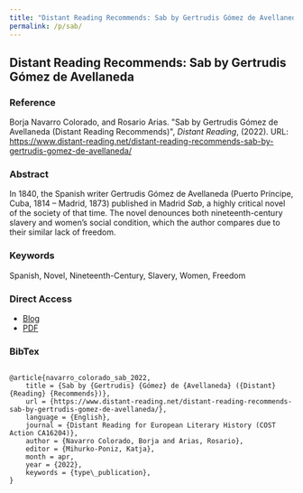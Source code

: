 ```yaml
---
title: "Distant Reading Recommends: Sab by Gertrudis Gómez de Avellaneda"
permalink: /p/sab/
---
```


<meta name="citation_title" content="Distant Reading Recommends: Sab by Gertrudis Gómez de Avellaneda">
<meta name="citation_author" content="Borja Navarro Colorado (Universidad de Alicante)">
<meta name="citation_author" content="Rosario Arias (Universidad de Málaga)">
<meta name="citation_publication_date" content="2022-04-24">
<meta name="citation_blog_title" content="Distant Reading Recommends">
<meta name="citation_blog_publisher" content="http://distant-reading.net">

## Distant Reading Recommends: Sab by Gertrudis Gómez de Avellaneda

### Reference

Borja Navarro Colorado, and Rosario Arias. "Sab by Gertrudis Gómez de Avellaneda (Distant Reading Recommends)", _Distant Reading_, (2022). URL: https://www.distant-reading.net/distant-reading-recommends-sab-by-gertrudis-gomez-de-avellaneda/

### Abstract

In 1840, the Spanish writer Gertrudis Gómez de Avellaneda (Puerto Príncipe, Cuba, 1814 – Madrid, 1873) published in Madrid _Sab_, a highly critical novel of the society of that time. The novel denounces both nineteenth-century slavery and women’s social condition, which the author compares due to their similar lack of freedom.

### Keywords

Spanish, Novel, Nineteenth-Century, Slavery, Women, Freedom

### Direct Access

- [Blog](https://www.distant-reading.net/distant-reading-recommends-sab-by-gertrudis-gomez-de-avellaneda/)
- [PDF](https://github.com/distantreading/compendium/blob/main/f/sab.pdf)

### BibTex

```

@article{navarro_colorado_sab_2022,
	title = {Sab by {Gertrudis} {Gómez} de {Avellaneda} ({Distant} {Reading} {Recommends})},
	url = {https://www.distant-reading.net/distant-reading-recommends-sab-by-gertrudis-gomez-de-avellaneda/},
	language = {English},
	journal = {Distant Reading for European Literary History (COST Action CA16204)},
	author = {Navarro Colorado, Borja and Arias, Rosario},
	editor = {Mihurko-Poniz, Katja},
	month = apr,
	year = {2022},
	keywords = {type\_publication},
}

```

<span class='Z3988' title='url_ver=Z39.88-2004&amp;ctx_ver=Z39.88-2004&amp;rfr_id=info%3Asid%2Fzotero.org%3A2&amp;rft_val_fmt=info%3Aofi%2Ffmt%3Akev%3Amtx%3Ajournal&amp;rft.genre=article&amp;rft.atitle=Sab%20by%20Gertrudis%20G%C3%B3mez%20de%20Avellaneda%20(Distant%20Reading%20Recommends)&amp;rft.jtitle=Distant%20Reading%20for%20European%20Literary%20History%20(COST%20Action%20CA16204)&amp;rft.aufirst=Borja&amp;rft.aulast=Navarro%20Colorado&amp;rft.au=Borja%20Navarro%20Colorado&amp;rft.au=Rosario%20Arias&amp;rft.au=Katja%20Mihurko-Poniz&amp;rft.date=2022-04-24&amp;rft.language=English'></span>
